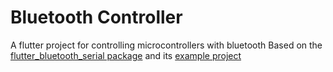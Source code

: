 # Bluetooth Controller

A flutter project for controlling microcontrollers with bluetooth
Based on the [flutter_bluetooth_serial package](https://pub.dev/packages/flutter_bluetooth_serial) and its [example project](https://github.com/edufolly/flutter_bluetooth_serial/tree/master/example)
